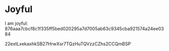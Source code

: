 # Joyful

I am joyful: 876aaa7cbcf8c1f335ff5bed020295a7d7005ab63c9345cba921574a24ee0384


22extLxekaxhkSB27HrwXsr7TQzHuTQVzzCZhs2CCQmBSP